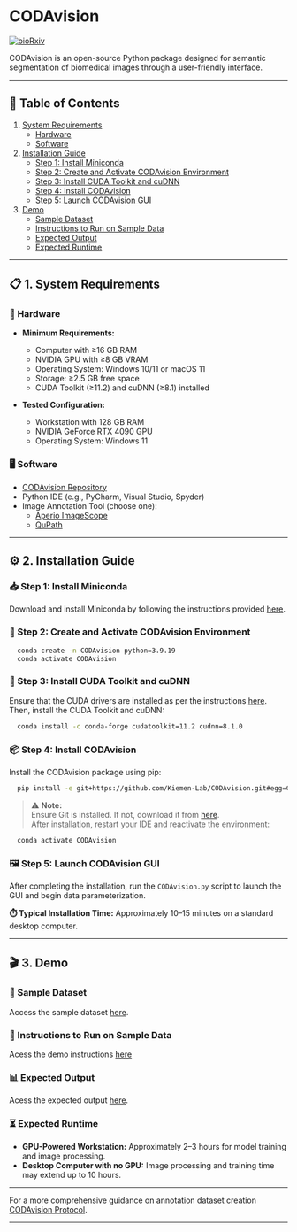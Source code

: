# CODAvision
[![bioRxiv](https://img.shields.io/badge/bioRxiv-10.1101/2025.04.11.648464-blue)](https://www.biorxiv.org/content/10.1101/2025.04.11.648464v1)

CODAvision is an open-source Python package designed for semantic segmentation of biomedical images through a user-friendly interface.

---

## 📑 Table of Contents

1. [System Requirements](#-1-system-requirements)
   - [Hardware](#️-hardware)
   - [Software](#-software)
2. [Installation Guide](#️-2-installation-guide)
   - [Step 1: Install Miniconda](#-step-1-install-miniconda)
   - [Step 2: Create and Activate CODAvision Environment](#-step-2-create-and-activate-codavision-environment)
   - [Step 3: Install CUDA Toolkit and cuDNN](#-step-3-install-cuda-toolkit-and-cudnn)
   - [Step 4: Install CODAvision](#-step-4-install-codavision)
   - [Step 5: Launch CODAvision GUI](#️-step-5-launch-codavision-gui)
3. [Demo](#-3-demo)
   - [Sample Dataset](#-sample-dataset)
   - [Instructions to Run on Sample Data](#-instructions-to-run-on-sample-data)
   - [Expected Output](#-expected-output)
   - [Expected Runtime](#-expected-runtime)

---

## 📋 1. System Requirements

### 🧰 Hardware

- **Minimum Requirements:**
  - Computer with ≥16 GB RAM
  - NVIDIA GPU with ≥8 GB VRAM
  - Operating System: Windows 10/11 or macOS 11
  - Storage: ≥2.5 GB free space
  - CUDA Toolkit (≥11.2) and cuDNN (≥8.1) installed

- **Tested Configuration:**
  - Workstation with 128 GB RAM
  - NVIDIA GeForce RTX 4090 GPU
  - Operating System: Windows 11

### 🖥️ Software

- [CODAvision Repository](https://github.com/Kiemen-Lab/CODAvision)
- Python IDE (e.g., PyCharm, Visual Studio, Spyder)
- Image Annotation Tool (choose one):
  - [Aperio ImageScope](https://www.leicabiosystems.com/digital-pathology/manage/aperio-imagescope)
  - [QuPath](https://qupath.github.io)

---

## ⚙️ 2. Installation Guide

### 📥 Step 1: Install Miniconda

Download and install Miniconda by following the instructions provided [here](https://docs.anaconda.com/miniconda/).

### 🐍 Step 2: Create and Activate CODAvision Environment

```bash
  conda create -n CODAvision python=3.9.19
  conda activate CODAvision
```

### 🔧 Step 3: Install CUDA Toolkit and cuDNN

Ensure that the CUDA drivers are installed as per the instructions [here](https://docs.nvidia.com/cuda/cuda-installation-guide-linux/index.html). Then, install the CUDA Toolkit and cuDNN:

```bash
  conda install -c conda-forge cudatoolkit=11.2 cudnn=8.1.0
```

### 📦 Step 4: Install CODAvision

Install the CODAvision package using pip:

```bash
  pip install -e git+https://github.com/Kiemen-Lab/CODAvision.git#egg=CODAvision
```

> ⚠️ **Note:**  
> Ensure Git is installed. If not, download it from [here](https://git-scm.com/downloads/win).  
> After installation, restart your IDE and reactivate the environment:

```bash
  conda activate CODAvision
```

### 🖼️ Step 5: Launch CODAvision GUI

After completing the installation, run the `CODAvision.py` script to launch the GUI and begin data parameterization.

**⏱️ Typical Installation Time:** Approximately 10–15 minutes on a standard desktop computer.

---

## 🎬 3. Demo

### 📂 Sample Dataset

Access the sample dataset [here](https://drive.google.com/drive/folders/1dkF10ojFylRl1OrcjRcgz0JIey1-zJwB?usp=drive_link).

### 📝 Instructions to Run on Sample Data

Acess the demo instructions [here]() 

### 📊 Expected Output

Acess the expected output [here]().

### ⏳ Expected Runtime

- **GPU-Powered Workstation:** Approximately 2–3 hours for model training and image processing.
- **Desktop Computer with no GPU:** Image processing and training time may extend up to 10 hours.

---

For a more comprehensive guidance on annotation dataset creation [CODAvision Protocol](https://www.biorxiv.org/content/10.1101/2025.04.11.648464v1).

---
